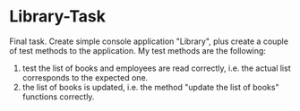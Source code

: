 # Library-Task
Final task. Create simple console application "Library", plus create  a couple of test methods to the application. 
My test methods are the following: 
1. test the list of books and employees are read correctly, i.e. the actual list corresponds to the expected one.
2. the list of books is updated, i.e. the method "update the list of books" functions correctly.



